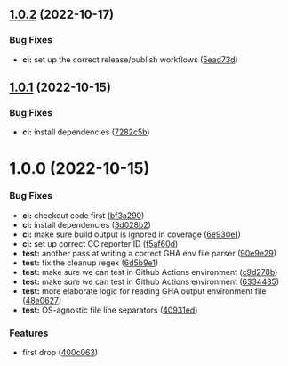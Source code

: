## [1.0.2](https://github.com/paambaati/tfc-output-action/compare/v1.0.1...v1.0.2) (2022-10-17)


### Bug Fixes

* **ci:** set up the correct release/publish workflows ([5ead73d](https://github.com/paambaati/tfc-output-action/commit/5ead73d76c979299ef8e2d058340f5bdf91f2502))

## [1.0.1](https://github.com/paambaati/tfc-output-action/compare/v1.0.0...v1.0.1) (2022-10-15)


### Bug Fixes

* **ci:** install dependencies ([7282c5b](https://github.com/paambaati/tfc-output-action/commit/7282c5b7edee1c0f18271faf23a27ce8b2cc151f))

# 1.0.0 (2022-10-15)


### Bug Fixes

* **ci:** checkout code first ([bf3a290](https://github.com/paambaati/tfc-output-action/commit/bf3a290cbba4521163a5d49d8fd416c5bd484e6a))
* **ci:** install dependencies ([3d028b2](https://github.com/paambaati/tfc-output-action/commit/3d028b2fe6214d6c83ad4eb63a9a6e28140ec073))
* **ci:** make sure build output is ignored in coverage ([6e930e1](https://github.com/paambaati/tfc-output-action/commit/6e930e10e8f9be5978de4ac39523135f637eef78))
* **ci:** set up correct CC reporter ID ([f5af60d](https://github.com/paambaati/tfc-output-action/commit/f5af60dbcb84ce27ed7a12fb24aec6500722981a))
* **test:** another pass at writing a correct GHA env file parser ([90e9e29](https://github.com/paambaati/tfc-output-action/commit/90e9e29e3c81223bebc741db867af9031d43da09))
* **test:** fix the cleanup regex ([6d5b9e1](https://github.com/paambaati/tfc-output-action/commit/6d5b9e1eac2f890f8f09b6bcee109e9cd56e8dfb))
* **test:** make sure we can test in Github Actions environment ([c9d278b](https://github.com/paambaati/tfc-output-action/commit/c9d278b0e13f41db7f19f1cea8d8743e64571a54))
* **test:** make sure we can test in Github Actions environment ([6334485](https://github.com/paambaati/tfc-output-action/commit/633448534d14cce502e781d2f97fb91e043fa4d2))
* **test:** more elaborate logic for reading GHA output environment file ([48e0627](https://github.com/paambaati/tfc-output-action/commit/48e0627f88debbfb9ccf616a15b03f357f1df8bc))
* **test:** OS-agnostic file line separators ([40931ed](https://github.com/paambaati/tfc-output-action/commit/40931ed00570017c77a79d1d6afe708e98c81fbe))


### Features

* first drop ([400c063](https://github.com/paambaati/tfc-output-action/commit/400c063cda9736465c3e741362aec484381dfd5d))

